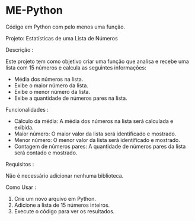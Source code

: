 # ME-Python

Código em Python com pelo menos uma função.

Projeto: Estatísticas de uma Lista de Números

Descrição : 

Este projeto tem como objetivo criar uma função que analisa e recebe uma lista com 15 números e calcula as seguintes informações:

- Média dos números na lista.
- Exibe o maior número da lista.
- Exibe o menor número da lista.
- Exibe a quantidade de números pares na lista.

Funcionalidades :

- Cálculo da média: A média dos números na lista será calculada e exibida.
- Maior número: O maior valor da lista será identificado e mostrado.
- Menor número: O menor valor da lista será identificado e mostrado.
- Contagem de números pares: A quantidade de números pares da lista será contado e mostrado. 

Requisitos :

Não é necessário adicionar nenhuma biblioteca.

Como Usar :

1. Crie um novo arquivo em Python.
2. Adicione a lista de 15 números inteiros.
3. Execute o código para ver os resultados.
